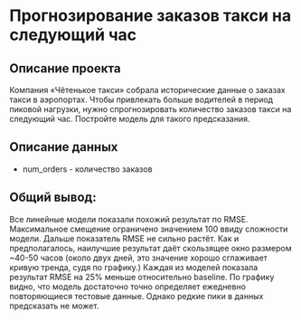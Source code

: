 # Прогнозирование заказов такси на следующий час


## Описание проекта
Компания «Чётенькое такси» собрала исторические данные о заказах такси в аэропортах. Чтобы привлекать больше водителей в период пиковой нагрузки, нужно спрогнозировать количество заказов такси на следующий час. Постройте модель для такого предсказания.

## Описание данных
- num_orders - количество заказов

## Общий вывод:

Все линейные модели показали похожий результат по RMSE.
Максимальное смещение ограничено значением 100 ввиду сложности модели. Дальше показатель RMSE не сильно растёт.
Как и предполагалось, наилучшие результат даёт скользящее окно размером ~40-50 часов (около двух дней, это значение хорошо сглаживает кривую тренда, судя по графику.)
Каждая из моделей показала результат RMSE на 25% меньше относительно baseline.
По графику видно, что модель достаточно точно определяет ежедневно повторяющиеся тестовые данные. Однако редкие пики в данных предсказать не может.